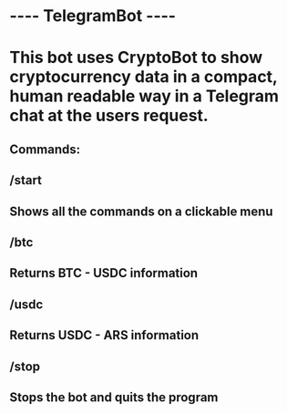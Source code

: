 # ---- TelegramBot ----
# This bot uses CryptoBot to show cryptocurrency data in a compact, human readable way in a Telegram chat at the users request.
##
##
## Commands:
##  /start
##   Shows all the commands on a clickable menu
##
##   /btc
##   Returns BTC - USDC information
##
##   /usdc
##   Returns USDC - ARS information
##
##   /stop
##   Stops the bot and quits the program